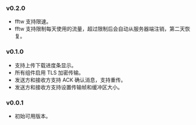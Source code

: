 ### v0.2.0

- fftw 支持限速。
- fftw 支持限制每天使用的流量，超过限制后会自动从服务器端注销，第二天恢复。

### v0.1.0

- 支持上传下载进度条显示。
- 所有组件启用 TLS 加密传输。
- 发送方和接收方支持 ACK 确认消息，支持重传。
- 发送方和接收方支持设置传输帧和缓冲区大小。

### v0.0.1

- 初始可用版本。
